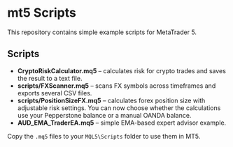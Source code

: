 # mt5 Scripts

This repository contains simple example scripts for MetaTrader 5.

## Scripts

- **CryptoRiskCalculator.mq5** – calculates risk for crypto trades and saves the result to a text file.
- **scripts/FXScanner.mq5** – scans FX symbols across timeframes and exports several CSV files.
- **scripts/PositionSizeFX.mq5** – calculates forex position size with adjustable risk settings. You can now choose whether the calculations use your Pepperstone balance or a manual OANDA balance.
- **AUD_EMA_TraderEA.mq5** – simple EMA-based expert advisor example.

Copy the `.mq5` files to your `MQL5\Scripts` folder to use them in MT5.
